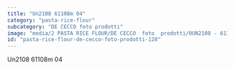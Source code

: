 ```yaml
---
title: "Un2108 61108m 04"
category: "pasta-rice-flour"
subcategory: "DE CECCO foto prodotti"
image: "media/2 PASTA RICE FLOUR/DE CECCO  foto  prodotti/0UN2108 - 61108M-04.jpg"
id: "pasta-rice-flour-de-cecco-foto-prodotti-128"
---
```


Un2108 61108m 04
